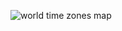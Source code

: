 
![world time zones map](https://bafybeicz6d7znowt3aykhaq3bqn4x5bc4zf3755vkmyk33gixihr3gcwgi.ipfs.nftstorage.link/World_Time_Zones_Map.png)
